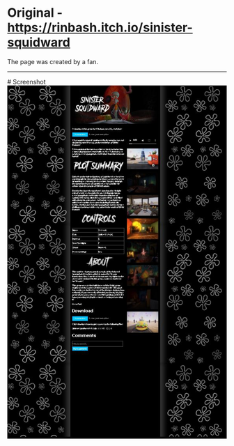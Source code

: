 # Original - https://rinbash.itch.io/sinister-squidward

The page was created by a fan.
<hr>
# Screenshot
<img src="ss.JPG">
